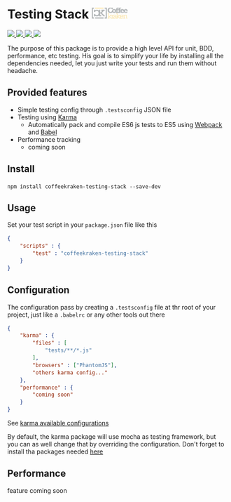 # Testing Stack <img src="/.resources/coffeekraken-logo.jpg" height="25px" />

<p>
	<a href="https://travis-ci.org/Coffeekraken/testing-stack">
		<img src="https://img.shields.io/travis/Coffeekraken/testing-stack.svg?style=flat-square" />
	</a>
	<a href="https://www.npmjs.com/package/coffeekraken-testing-stack">
		<img src="https://img.shields.io/npm/v/coffeekraken-testing-stack.svg?style=flat-square" />
	</a>
	<a href="https://github.com/coffeekraken/testing-stack/blob/master/LICENSE.txt">
		<img src="https://img.shields.io/npm/l/coffeekraken-testing-stack.svg?style=flat-square" />
	</a>
	<!-- <a href="https://github.com/coffeekraken/testing-stack">
		<img src="https://img.shields.io/npm/dt/coffeekraken-testing-stack.svg?style=flat-square" />
	</a>
	<a href="https://github.com/coffeekraken/testing-stack">
		<img src="https://img.shields.io/github/forks/coffeekraken/testing-stack.svg?style=social&label=Fork&style=flat-square" />
	</a>
	<a href="https://github.com/coffeekraken/testing-stack">
		<img src="https://img.shields.io/github/stars/coffeekraken/testing-stack.svg?style=social&label=Star&style=flat-square" />
	</a>-->
	<a href="https://twitter.com/coffeekrakenio">
		<img src="https://img.shields.io/twitter/url/http/coffeekrakenio.svg?style=social&style=flat-square" />
	</a>
</p>


The purpose of this package is to provide a high level API for unit, BDD, performance, etc testing. His goal is to simplify your life by installing all the dependencies needed, let you just write your tests and run them without headache.

## Provided features

- Simple testing config through `.testsconfig` JSON file
- Testing using [Karma](https://karma-runner.github.io/1.0/index.html)
	- Automatically pack and compile ES6 js tests to ES5 using [Webpack](https://webpack.github.io/) and [Babel](https://babeljs.io/)
- Performance tracking
	- coming soon

## Install

```npm install coffeekraken-testing-stack --save-dev```

## Usage

Set your test script in your ```package.json``` file like this

```json
{
	"scripts" : {
		"test" : "coffeekraken-testing-stack"
	}
}
```

## Configuration

The configuration pass by creating a ```.testsconfig``` file at thr root of your project, just like a ```.babelrc``` or any other tools out there

```json
{
	"karma" : {
		"files" : [
			"tests/**/*.js"
		],
		"browsers" : ["PhantomJS"],
	 	"others karma config..."
	},
	"performance" : {
		"coming soon"
	}
}
```

See [karma available configurations](http://karma-runner.github.io/1.0/config/configuration-file.html)

By default, the karma package will use mocha as testing framework, but you can as well change that by overriding the configuration. Don't forget to install tha packages needed [here](https://www.npmjs.com/browse/keyword/karma-plugin)

## Performance

feature coming soon
